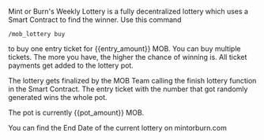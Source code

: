 Mint or Burn's Weekly Lottery is a fully decentralized lottery which uses a Smart Contract to find the winner. Use this command  

<code>/mob_lottery buy</code>  

to buy one entry ticket for {{entry_amount}} MOB. You can buy multiple tickets. The more you have, the higher the chance of winning is. All ticket payments get added to the lottery pot.  

The lottery gets finalized by the MOB Team calling the finish lottery function in the Smart Contract. The entry ticket with the number that got randomly generated wins the whole pot.  

The pot is currently {{pot_amount}} MOB.  

You can find the End Date of the current lottery on mintorburn.com